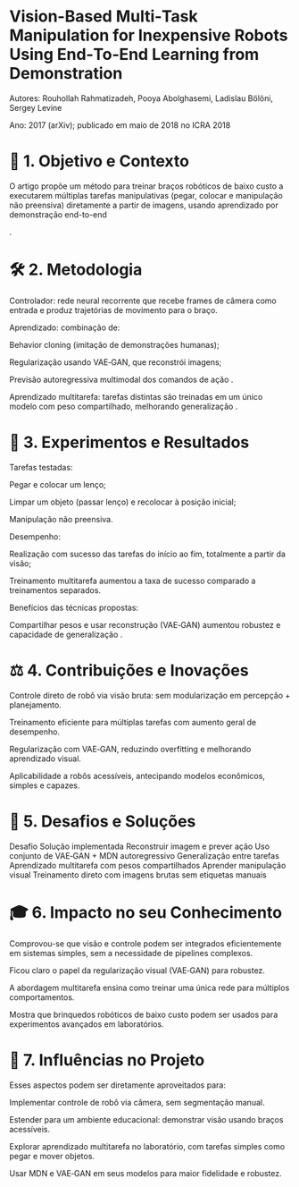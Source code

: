 # Vision-Based Multi‑Task Manipulation for Inexpensive Robots Using End‑To‑End Learning from Demonstration

Autores: Rouhollah Rahmatizadeh, Pooya Abolghasemi, Ladislau Bölöni, Sergey Levine

Ano: 2017 (arXiv); publicado em maio de 2018 no ICRA 2018 


# 🧭 1. Objetivo e Contexto
O artigo propõe um método para treinar braços robóticos de baixo custo a executarem múltiplas tarefas manipulativas (pegar, colocar e manipulação não preensiva) diretamente a partir de imagens, usando aprendizado por demonstração end-to-end 

.

# 🛠️ 2. Metodologia
Controlador: rede neural recorrente que recebe frames de câmera como entrada e produz trajetórias de movimento para o braço.

Aprendizado: combinação de:

Behavior cloning (imitação de demonstrações humanas);

Regularização usando VAE‑GAN, que reconstrói imagens;

Previsão autoregressiva multimodal dos comandos de ação 
.

Aprendizado multitarefa: tarefas distintas são treinadas em um único modelo com peso compartilhado, melhorando generalização 
.

# 🎯 3. Experimentos e Resultados
Tarefas testadas:

Pegar e colocar um lenço;

Limpar um objeto (passar lenço) e recolocar à posição inicial;

Manipulação não preensiva.

Desempenho:

Realização com sucesso das tarefas do início ao fim, totalmente a partir da visão;

Treinamento multitarefa aumentou a taxa de sucesso comparado a treinamentos separados.

Benefícios das técnicas propostas:

Compartilhar pesos e usar reconstrução (VAE‑GAN) aumentou robustez e capacidade de generalização 
.

# ⚖️ 4. Contribuições e Inovações
Controle direto de robô via visão bruta: sem modularização em percepção + planejamento.

Treinamento eficiente para múltiplas tarefas com aumento geral de desempenho.

Regularização com VAE‑GAN, reduzindo overfitting e melhorando aprendizado visual.

Aplicabilidade a robôs acessíveis, antecipando modelos econômicos, simples e capazes.

# 🚧 5. Desafios e Soluções
Desafio	Solução implementada
Reconstruir imagem e prever ação	Uso conjunto de VAE‑GAN + MDN autoregressivo
Generalização entre tarefas	Aprendizado multitarefa com pesos compartilhados
Aprender manipulação visual	Treinamento direto com imagens brutas sem etiquetas manuais

# 🎓 6. Impacto no seu Conhecimento
Comprovou-se que visão e controle podem ser integrados eficientemente em sistemas simples, sem a necessidade de pipelines complexos.

Ficou claro o papel da regularização visual (VAE‑GAN) para robustez.

A abordagem multitarefa ensina como treinar uma única rede para múltiplos comportamentos.

Mostra que brinquedos robóticos de baixo custo podem ser usados para experimentos avançados em laboratórios.

# 🧩 7. Influências no Projeto
Esses aspectos podem ser diretamente aproveitados para:

Implementar controle de robô via câmera, sem segmentação manual.

Estender para um ambiente educacional: demonstrar visão usando braços acessíveis.

Explorar aprendizado multitarefa no laboratório, com tarefas simples como pegar e mover objetos.

Usar MDN e VAE‑GAN em seus modelos para maior fidelidade e robustez.

